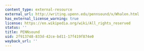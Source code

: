 ```yaml
---
content_type: external-resource
external_url: http://writing.upenn.edu/pennsound/x/Whalen.html
has_external_license_warning: true
license: https://en.wikipedia.org/wiki/All_rights_reserved
status: ''
title: PENNsound
uid: 2f913748-833d-42ce-bd11-17f419f874e0
wayback_url: ''
---
```

